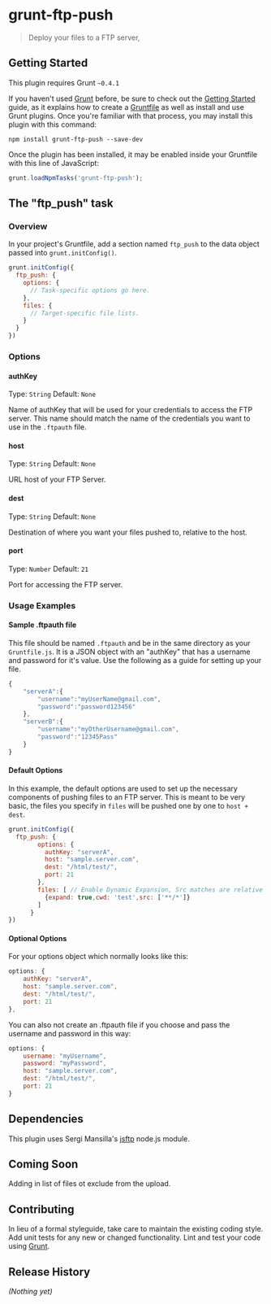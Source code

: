 # grunt-ftp-push

> Deploy your files to a FTP server,

## Getting Started
This plugin requires Grunt `~0.4.1`

If you haven't used [Grunt](http://gruntjs.com/) before, be sure to check out the [Getting Started](http://gruntjs.com/getting-started) guide, as it explains how to create a [Gruntfile](http://gruntjs.com/sample-gruntfile) as well as install and use Grunt plugins. Once you're familiar with that process, you may install this plugin with this command:

```shell
npm install grunt-ftp-push --save-dev
```

Once the plugin has been installed, it may be enabled inside your Gruntfile with this line of JavaScript:

```js
grunt.loadNpmTasks('grunt-ftp-push');
```

## The "ftp_push" task

### Overview
In your project's Gruntfile, add a section named `ftp_push` to the data object passed into `grunt.initConfig()`.

```js
grunt.initConfig({
  ftp_push: {
    options: {
      // Task-specific options go here.
    },
    files: {
      // Target-specific file lists.
    }
  }
})
```

### Options

#### authKey
Type: `String` 
Default: `None`

Name of authKey that will be used for your credentials to access the FTP server.  This name should match the name of the credentials you want to use in the `.ftpauth` file.

#### host
Type: `String` 
Default: `None`

URL host of your FTP Server.

#### dest
Type: `String` 
Default: `None`

Destination of where you want your files pushed to, relative to the host.

#### port
Type: `Number` 
Default: `21`

Port for accessing the FTP server.

### Usage Examples

#### Sample .ftpauth file

This file should be named `.ftpauth` and be in the same directory as your `Gruntfile.js`.  It is a JSON object with an "authKey" that has a username and password for it's value. Use the following as a guide for setting up your file.

```js
{
	"serverA":{
		"username":"myUserName@gmail.com",
		"password":"password123456"
	},
	"serverB":{
  		"username":"myOtherUsername@gmail.com",
  		"password":"12345Pass"
  	}
}
```

#### Default Options
In this example, the default options are used to set up the necessary components of pushing files to an FTP server. This is meant to be very basic, the files you specify in `files` will be pushed one by one to `host + dest`.

```js
grunt.initConfig({
  ftp_push: {
        options: {
          authKey: "serverA",
          host: "sample.server.com",
          dest: "/html/test/",
          port: 21
        },
        files: [ // Enable Dynamic Expansion, Src matches are relative to this path, Actual Pattern(s) to match
          {expand: true,cwd: 'test',src: ['**/*']}
        ]
      }
})
```

#### Optional Options
For your options object which normally looks like this:
```js
options: {
	authKey: "serverA",
    host: "sample.server.com",
    dest: "/html/test/",
    port: 21
},
```
You can also not create an .ftpauth file if you choose and pass the username and password in this way: 
```js
options: {
	username: "myUsername",
	password: "myPassword",
    host: "sample.server.com",
    dest: "/html/test/",
    port: 21
}
```
## Dependencies

This plugin uses Sergi Mansilla's <a href="https://github.com/sergi/jsftp">jsftp</a> node.js module.

## Coming Soon
Adding in list of files ot exclude from the upload.

## Contributing
In lieu of a formal styleguide, take care to maintain the existing coding style. Add unit tests for any new or changed functionality. Lint and test your code using [Grunt](http://gruntjs.com/).

## Release History
_(Nothing yet)_
